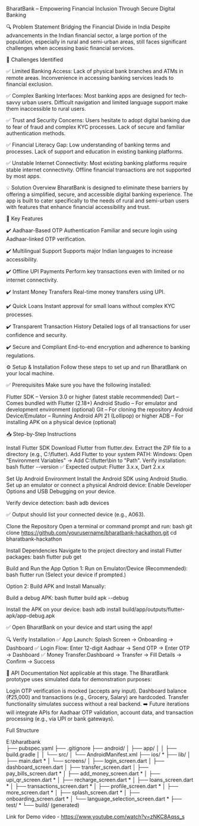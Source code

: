 BharatBank – Empowering Financial Inclusion Through Secure Digital Banking

🔍 Problem Statement Bridging the Financial Divide in India Despite advancements in the Indian financial sector, a large portion of the population, especially in rural and semi-urban areas, still faces significant challenges when accessing basic financial services.

🚨 Challenges Identified

✅ Limited Banking Access: Lack of physical bank branches and ATMs in remote areas. Inconvenience in accessing banking services leads to financial exclusion.

✅ Complex Banking Interfaces: Most banking apps are designed for tech-savvy urban users. Difficult navigation and limited language support make them inaccessible to rural users.

✅ Trust and Security Concerns: Users hesitate to adopt digital banking due to fear of fraud and complex KYC processes. Lack of secure and familiar authentication methods.

✅ Financial Literacy Gap: Low understanding of banking terms and processes. Lack of support and education in existing banking platforms.

✅ Unstable Internet Connectivity: Most existing banking platforms require stable internet connectivity. Offline financial transactions are not supported by most apps.

💡 Solution Overview BharatBank is designed to eliminate these barriers by offering a simplified, secure, and accessible digital banking experience. The app is built to cater specifically to the needs of rural and semi-urban users with features that enhance financial accessibility and trust.

🚀 Key Features

✔️ Aadhaar-Based OTP Authentication Familiar and secure login using Aadhaar-linked OTP verification.

✔️ Multilingual Support Supports major Indian languages to increase accessibility.

✔️ Offline UPI Payments Perform key transactions even with limited or no internet connectivity.

✔️ Instant Money Transfers Real-time money transfers using UPI.

✔️ Quick Loans Instant approval for small loans without complex KYC processes.

✔️ Transparent Transaction History Detailed logs of all transactions for user confidence and security.

✔️ Secure and Compliant End-to-end encryption and adherence to banking regulations.

⚙️ Setup & Installation Follow these steps to set up and run BharatBank on your local machine.

✅ Prerequisites Make sure you have the following installed:

Flutter SDK – Version 3.0 or higher (latest stable recommended) Dart – Comes bundled with Flutter (2.18+) Android Studio – For emulator and development environment (optional) Git – For cloning the repository Android Device/Emulator – Running Android API 21 (Lollipop) or higher ADB – For installing APK on a physical device (optional)

📥 Step-by-Step Instructions

Install Flutter SDK Download Flutter from flutter.dev. Extract the ZIP file to a directory (e.g., C:\flutter). Add Flutter to your system PATH: Windows: Open "Environment Variables" → Add C:\flutter\bin to "Path".
Verify installation: bash flutter --version ✅ Expected output: Flutter 3.x.x, Dart 2.x.x

Set Up Android Environment
Install the Android SDK using Android Studio. Set up an emulator or connect a physical Android device: Enable Developer Options and USB Debugging on your device.

Verify device detection: bash adb devices

✅ Output should list your connected device (e.g., A063).

Clone the Repository Open a terminal or command prompt and run:
bash git clone https://github.com/yourusername/bharatbank-hackathon.git cd bharatbank-hackathon

Install Dependencies Navigate to the project directory and install Flutter packages: bash flutter pub get

Build and Run the App Option 1: Run on Emulator/Device (Recommended): bash flutter run (Select your device if prompted.)

Option 2: Build APK and Install Manually:

Build a debug APK: bash flutter build apk --debug

Install the APK on your device: bash adb install build/app/outputs/flutter-apk/app-debug.apk

✅ Open BharatBank on your device and start using the app!

🔍 Verify Installation ✅ App Launch: Splash Screen → Onboarding → Dashboard ✅ Login Flow: Enter 12-digit Aadhaar → Send OTP → Enter OTP → Dashboard ✅ Money Transfer:Dashboard → Transfer → Fill Details → Confirm → Success

📡 API Documentation Not applicable at this stage. The BharatBank prototype uses simulated data for demonstration purposes:

Login OTP verification is mocked (accepts any input). Dashboard balance (₹25,000) and transactions (e.g., Grocery, Salary) are hardcoded. Transfer functionality simulates success without a real backend. ➡️ Future iterations will integrate APIs for Aadhaar OTP validation, account data, and transaction processing (e.g., via UPI or bank gateways).



Full Structure

E:\bharatbank\
├── pubspec.yaml
├── .gitignore
├── android/
│   ├── app/
│   │   ├── build.gradle
│   │   └── src/
│   └── AndroidManifest.xml
├── ios/ *
├── lib/
│   ├── main.dart *
│   └── screens/
│       ├── login_screen.dart
│       ├── dashboard_screen.dart
│       ├── transfer_screen.dart
│       ├── pay_bills_screen.dart *
│       ├── add_money_screen.dart *
│       ├── upi_qr_screen.dart *
│       ├── recharge_screen.dart *
│       ├── loans_screen.dart *
│       ├── transactions_screen.dart *
│       ├── profile_screen.dart *
│       ├── more_screen.dart *
│       ├── splash_screen.dart *
│       ├── onboarding_screen.dart *
│       └── language_selection_screen.dart *
├── test/ *
└── build/ (generated)


Link for Demo video - https://www.youtube.com/watch?v=zNKC8Aqss_s
